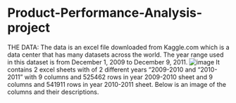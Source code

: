 # Product-Performance-Analysis-project
THE DATA:
The data is an excel file downloaded from Kaggle.com which is a data center that has many datasets across the world. The year range used in this dataset is from December 1, 2009 to December 9, 2011.
![image](https://github.com/To4nL3/Product-Performance-Analysis-project/assets/166645959/b6217781-b8a8-4bfa-9068-f44919c152f0)
It contains 2 excel sheets with of 2 different years “2009-2010 and “2010-2011” with 9 columns
and 525462 rows in year 2009-2010 sheet and 9 columns and 541911 rows in year 2010-2011 sheet. Below is an image of the columns and their descriptions.
